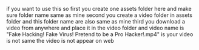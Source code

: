 if you want to use this so 
first you create one assets folder here and make sure folder name same as mine 
second you create a video folder in assets folder and this folder name are also same as mine 
third you download a video from anywhere and place it in the video folder and video name  is "Fake Hacking! Fake Virus! Pretend to be a Pro Hacker!.mp4" is your video is not same the video is not appear on web
